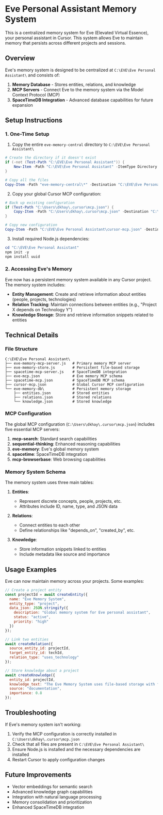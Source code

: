 # Eve Personal Assistant Memory System

This is a centralized memory system for Eve (Elevated Virtual Essence), your personal assistant in Cursor. This system allows Eve to maintain memory that persists across different projects and sessions.

## Overview

Eve's memory system is designed to be centralized at `C:\EVE\Eve Personal Assistant\` and consists of:

1. **Memory Database** - Stores entities, relations, and knowledge
2. **MCP Servers** - Connect Eve to the memory system via the Model Context Protocol (MCP)
3. **SpaceTimeDB Integration** - Advanced database capabilities for future expansion

## Setup Instructions

### 1. One-Time Setup

1. Copy the entire `eve-memory-central` directory to `C:\EVE\Eve Personal Assistant\`

```powershell
# Create the directory if it doesn't exist
if (-not (Test-Path "C:\EVE\Eve Personal Assistant")) {
    New-Item -Path "C:\EVE\Eve Personal Assistant" -ItemType Directory
}

# Copy all the files
Copy-Item -Path "eve-memory-central\*" -Destination "C:\EVE\Eve Personal Assistant\" -Recurse
```

2. Copy your global Cursor MCP configuration:

```powershell
# Back up existing configuration
if (Test-Path "C:\Users\dkhay\.cursor\mcp.json") {
    Copy-Item -Path "C:\Users\dkhay\.cursor\mcp.json" -Destination "C:\Users\dkhay\.cursor\mcp.json.backup"
}

# Copy new configuration
Copy-Item -Path "C:\EVE\Eve Personal Assistant\cursor-mcp.json" -Destination "C:\Users\dkhay\.cursor\mcp.json"
```

3. Install required Node.js dependencies:

```powershell
cd "C:\EVE\Eve Personal Assistant"
npm init -y
npm install uuid
```

### 2. Accessing Eve's Memory

Eve now has a persistent memory system available in any Cursor project. The memory system includes:

- **Entity Management**: Create and retrieve information about entities (people, projects, technologies)
- **Relation Tracking**: Maintain connections between entities (e.g., "Project X depends on Technology Y")
- **Knowledge Storage**: Store and retrieve information snippets related to entities

## Technical Details

### File Structure

```
C:\EVE\Eve Personal Assistant\
├── eve-memory-mcp-server.js   # Primary memory MCP server
├── eve-memory-store.js        # Persistent file-based storage
├── spacetime-mcp-server.js    # SpaceTimeDB integration
├── eve-mcp.json               # Eve memory MCP schema
├── spacetime-mcp.json         # SpaceTimeDB MCP schema
├── cursor-mcp.json            # Global Cursor MCP configuration
└── eve-memory-db\             # Persistent memory storage
    ├── entities.json          # Stored entities
    ├── relations.json         # Stored relations
    └── knowledge.json         # Stored knowledge
```

### MCP Configuration

The global MCP configuration (`C:\Users\dkhay\.cursor\mcp.json`) includes five essential MCP servers:

1. **mcp-search**: Standard search capabilities
2. **sequential-thinking**: Enhanced reasoning capabilities
3. **eve-memory**: Eve's global memory system
4. **spacetime**: SpaceTimeDB integration
5. **mcp-browserbase**: Web browsing capabilities

### Memory System Schema

The memory system uses three main tables:

1. **Entities**: 
   - Represent discrete concepts, people, projects, etc.
   - Attributes include ID, name, type, and JSON data

2. **Relations**: 
   - Connect entities to each other
   - Define relationships like "depends_on", "created_by", etc.

3. **Knowledge**: 
   - Store information snippets linked to entities
   - Include metadata like source and importance

## Usage Examples

Eve can now maintain memory across your projects. Some examples:

```javascript
// Create a project entity
const projectId = await createEntity({
  name: "Eve Memory System",
  entity_type: "project",
  data_json: JSON.stringify({
    description: "Global memory system for Eve personal assistant",
    status: "active",
    priority: "high"
  })
});

// Link two entities
await createRelation({
  source_entity_id: projectId,
  target_entity_id: techId,
  relation_type: "uses_technology"
});

// Store knowledge about a project
await createKnowledge({
  entity_id: projectId,
  knowledge_text: "The Eve Memory System uses file-based storage with future plans for SpaceTimeDB integration",
  source: "documentation",
  importance: 0.8
});
```

## Troubleshooting

If Eve's memory system isn't working:

1. Verify the MCP configuration is correctly installed in `C:\Users\dkhay\.cursor\mcp.json`
2. Check that all files are present in `C:\EVE\Eve Personal Assistant\`
3. Ensure Node.js is installed and the necessary dependencies are installed
4. Restart Cursor to apply configuration changes

## Future Improvements

- Vector embeddings for semantic search
- Advanced knowledge graph capabilities
- Integration with natural language processing
- Memory consolidation and prioritization
- Enhanced SpaceTimeDB integration 